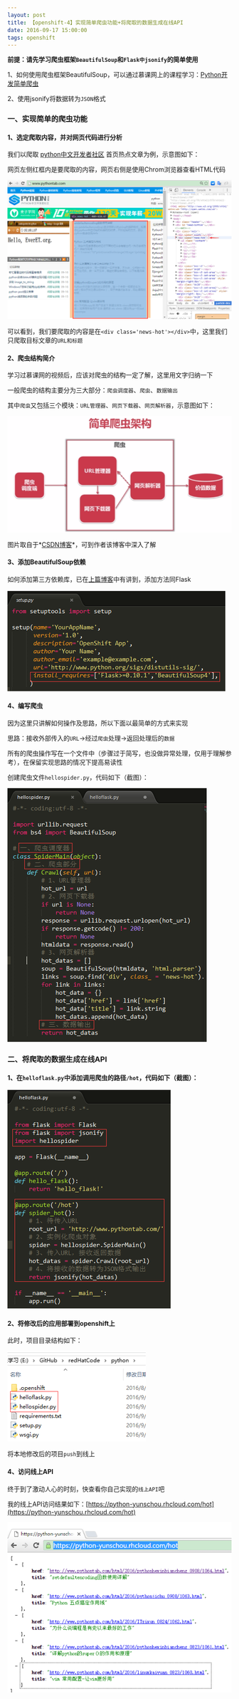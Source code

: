 ```yaml
---
layout: post
title: 【openshift-4】实现简单爬虫功能+将爬取的数据生成在线API
date: 2016-09-17 15:00:00
tags: openshift
---
```


**前提：请先学习爬虫框架`BeautifulSoup`和`Flask中jsonify`的简单使用**

1、如何使用爬虫框架BeautifulSoup，可以通过慕课网上的课程学习：[Python开发简单爬虫](http://www.imooc.com/learn/563)

2、使用jsonify将数据转为`JSON`格式



### 一、实现简单的爬虫功能



#### 1、选定爬取内容，并对网页代码进行分析

我们以爬取 [python中文开发者社区](http://www.pythontab.com/) 首页热点文章为例，示意图如下：

网页左侧红框内是要爬取的内容，网页右侧是使用Chrom浏览器查看HTML代码

![img](/assets/images/2016/openshift-guide-4-1.png)

可以看到，我们要爬取的内容是在```<div class='news-hot'></div>```中，这里我们只爬取目标文章的`URL和标题`



#### 2、爬虫结构简介

学习过慕课网的视频后，应该对爬虫的结构一定了解，这里用文字归纳一下

一般爬虫的结构主要分为三大部分：`爬虫调度器`、`爬虫`、`数据输出`

其中`爬虫`又包括三个模块：`URL管理器`、`网页下载器`、`网页解析器`，示意图如下：

![img](/assets/images/2016/openshift-guide-4-2.png)

图片取自于*[CSDN博客](http://blog.csdn.net/oChangWen/article/details/51957360)*，可到作者该博客中深入了解



#### 3、添加BeautifulSoup依赖

如何添加第三方依赖库，已在[上篇博客](http://yunschou.github.io/2016/09/openshift-guide-3/)中有讲到，添加方法同Flask

![img](/assets/images/2016/openshift-guide-4-3.png)



#### 4、编写爬虫

因为这里只讲解如何操作及思路，所以下面以最简单的方式来实现

思路：接收外部传入的`URL`->经过`爬虫`处理->返回处理后的`数据`

所有的爬虫操作写在一个文件中（步骤过于简写，也没做异常处理，仅用于理解参考），在保留实现思路的情况下提高易读性

创建爬虫文件`hellospider.py`，代码如下（截图）：

![img](/assets/images/2016/openshift-guide-4-4.png)



### 二、将爬取的数据生成在线API



#### 1、在`helloflask.py`中添加调用爬虫的路径`/hot`，代码如下（截图）：

![img](/assets/images/2016/openshift-guide-4-5.png)



#### 2、将修改后的应用部署到openshift上

此时，项目目录结构如下：

![img](/assets/images/2016/openshift-guide-4-6.png)

将本地修改后的项目`push`到线上



#### 4、访问线上API

终于到了激动人心的时刻，快查看你自己实现的`线上API`吧

我的线上API访问结果如下：[https://python-yunschou.rhcloud.com/hot](https://python-yunschou.rhcloud.com/hot)

![img](/assets/images/2016/openshift-guide-4-7.png)











